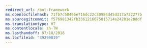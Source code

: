 ```yaml
---
redirect_url: /bot-framework
ms.openlocfilehash: 71fb7c50405e716dc22c30984d45d317a732277b
ms.sourcegitcommit: f576981342fb3361216675815714e24281e20ddf
ms.translationtype: HT
ms.contentlocale: zh-TW
ms.lasthandoff: 07/18/2018
ms.locfileid: "39299019"
---
```

